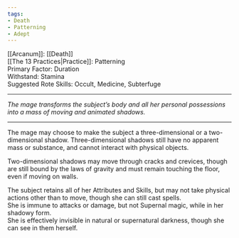 ```yaml
---
tags:
- Death
- Patterning
- Adept
---
```


[[Arcanum]]: [[Death]]\
[[The 13 Practices|Practice]]: Patterning\
Primary Factor: Duration\
Withstand: Stamina\
Suggested Rote Skills: Occult, Medicine, Subterfuge

---

_The mage transforms the subject’s body and all her personal possessions into a mass of moving and animated shadows._

---

The mage may choose to make the subject a three-dimensional or a two-dimensional shadow. Three-dimensional shadows still have no apparent mass or substance, and cannot interact with physical objects.

Two-dimensional shadows may move through cracks and crevices, though are still bound by the laws of gravity and must remain touching the floor, even if moving on walls.

The subject retains all of her Attributes and Skills, but may not take physical actions other than to move, though she can still cast spells.\
She is immune to attacks or damage, but not Supernal magic, while in her shadowy form.\
She is effectively invisible in natural or supernatural darkness, though she can see in them herself.